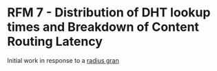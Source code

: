 # RFM 7 - Distribution of DHT lookup times and Breakdown of Content Routing Latency

Initial work in response to a [radius gran](https://www.dgm.xyz/grants/cieOsJkIqWSQkk9obsrO)

